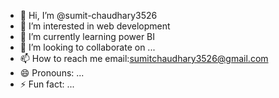 - 👋 Hi, I’m @sumit-chaudhary3526
- 👀 I’m interested in web development
- 🌱 I’m currently learning power BI
- 💞️ I’m looking to collaborate on ...
- 📫 How to reach me email:sumitchaudhary3526@gmail.com
- 😄 Pronouns: ...
- ⚡ Fun fact: ...

<!---
sumit-chaudhary3526/sumit-chaudhary3526 is a ✨ special ✨ repository because its `README.md` (this file) appears on your GitHub profile.
You can click the Preview link to take a look at your changes.
--->
